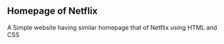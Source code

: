 ## Homepage of Netflix

A Simple website having similar homepage that of
Netflix using HTML and CSS
